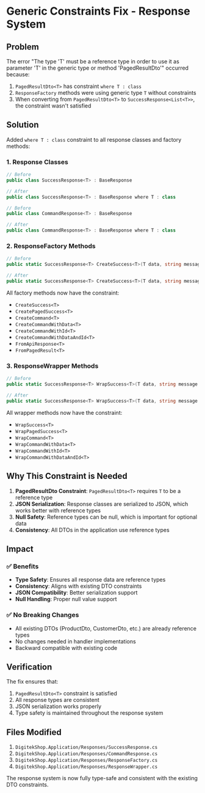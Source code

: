 # Generic Constraints Fix - Response System

## Problem
The error "The type 'T' must be a reference type in order to use it as parameter 'T' in the generic type or method 'PagedResultDto<T>'" occurred because:

1. `PagedResultDto<T>` has constraint `where T : class`
2. `ResponseFactory` methods were using generic type `T` without constraints
3. When converting from `PagedResultDto<T>` to `SuccessResponse<List<T>>`, the constraint wasn't satisfied

## Solution
Added `where T : class` constraint to all response classes and factory methods:

### 1. Response Classes
```csharp
// Before
public class SuccessResponse<T> : BaseResponse

// After  
public class SuccessResponse<T> : BaseResponse where T : class
```

```csharp
// Before
public class CommandResponse<T> : BaseResponse

// After
public class CommandResponse<T> : BaseResponse where T : class
```

### 2. ResponseFactory Methods
```csharp
// Before
public static SuccessResponse<T> CreateSuccess<T>(T data, string message = "Operation completed successfully")

// After
public static SuccessResponse<T> CreateSuccess<T>(T data, string message = "Operation completed successfully") where T : class
```

All factory methods now have the constraint:
- `CreateSuccess<T>`
- `CreatePagedSuccess<T>`
- `CreateCommand<T>`
- `CreateCommandWithData<T>`
- `CreateCommandWithId<T>`
- `CreateCommandWithDataAndId<T>`
- `FromApiResponse<T>`
- `FromPagedResult<T>`

### 3. ResponseWrapper Methods
```csharp
// Before
public static SuccessResponse<T> WrapSuccess<T>(T data, string message = "Operation completed successfully", HttpContext? httpContext = null)

// After
public static SuccessResponse<T> WrapSuccess<T>(T data, string message = "Operation completed successfully", HttpContext? httpContext = null) where T : class
```

All wrapper methods now have the constraint:
- `WrapSuccess<T>`
- `WrapPagedSuccess<T>`
- `WrapCommand<T>`
- `WrapCommandWithData<T>`
- `WrapCommandWithId<T>`
- `WrapCommandWithDataAndId<T>`

## Why This Constraint is Needed

1. **PagedResultDto Constraint**: `PagedResultDto<T>` requires `T` to be a reference type
2. **JSON Serialization**: Response classes are serialized to JSON, which works better with reference types
3. **Null Safety**: Reference types can be null, which is important for optional data
4. **Consistency**: All DTOs in the application use reference types

## Impact

### ✅ Benefits
- **Type Safety**: Ensures all response data are reference types
- **Consistency**: Aligns with existing DTO constraints
- **JSON Compatibility**: Better serialization support
- **Null Handling**: Proper null value support

### ✅ No Breaking Changes
- All existing DTOs (ProductDto, CustomerDto, etc.) are already reference types
- No changes needed in handler implementations
- Backward compatible with existing code

## Verification

The fix ensures that:
1. `PagedResultDto<T>` constraint is satisfied
2. All response types are consistent
3. JSON serialization works properly
4. Type safety is maintained throughout the response system

## Files Modified

1. `DigitekShop.Application/Responses/SuccessResponse.cs`
2. `DigitekShop.Application/Responses/CommandResponse.cs`
3. `DigitekShop.Application/Responses/ResponseFactory.cs`
4. `DigitekShop.Application/Responses/ResponseWrapper.cs`

The response system is now fully type-safe and consistent with the existing DTO constraints. 